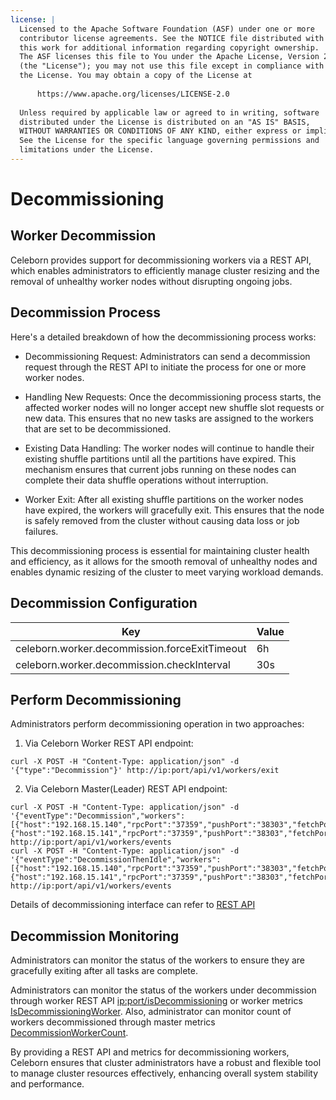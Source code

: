 ```yaml
---
license: |
  Licensed to the Apache Software Foundation (ASF) under one or more
  contributor license agreements. See the NOTICE file distributed with
  this work for additional information regarding copyright ownership.
  The ASF licenses this file to You under the Apache License, Version 2.0
  (the "License"); you may not use this file except in compliance with
  the License. You may obtain a copy of the License at
    
      https://www.apache.org/licenses/LICENSE-2.0
    
  Unless required by applicable law or agreed to in writing, software
  distributed under the License is distributed on an "AS IS" BASIS,
  WITHOUT WARRANTIES OR CONDITIONS OF ANY KIND, either express or implied.
  See the License for the specific language governing permissions and
  limitations under the License.
---
```


Decommissioning
===

## Worker Decommission

Celeborn provides support for decommissioning workers via a REST API, which enables administrators to
efficiently manage cluster resizing and the removal of unhealthy worker nodes without disrupting ongoing jobs.

## Decommission Process

Here's a detailed breakdown of how the decommissioning process works:

- Decommissioning Request: Administrators can send a decommission request through the REST API
to initiate the process for one or more worker nodes.

- Handling New Requests: Once the decommissioning process starts, the affected worker nodes will no longer
accept new shuffle slot requests or new data. This ensures that no new tasks are assigned to
the workers that are set to be decommissioned.

- Existing Data Handling: The worker nodes will continue to handle their existing shuffle partitions
until all the partitions have expired. This mechanism ensures that current jobs running on these nodes
can complete their data shuffle operations without interruption.

- Worker Exit: After all existing shuffle partitions on the worker nodes have expired,
the workers will gracefully exit. This ensures that the node is safely removed from the cluster
without causing data loss or job failures.

This decommissioning process is essential for maintaining cluster health and efficiency,
as it allows for the smooth removal of unhealthy nodes and enables dynamic resizing of the cluster
to meet varying workload demands.

## Decommission Configuration

| Key                                               | Value |
|---------------------------------------------------|-------| 
| celeborn.worker.decommission.forceExitTimeout     | 6h    |
| celeborn.worker.decommission.checkInterval        | 30s   |


## Perform Decommissioning

Administrators perform decommissioning operation in two approaches:

1. Via Celeborn Worker REST API endpoint:
  ```shell
  curl -X POST -H "Content-Type: application/json" -d '{"type":"Decommission"}' http://ip:port/api/v1/workers/exit
  ```
2. Via Celeborn Master(Leader) REST API endpoint:
  ```shell
  curl -X POST -H "Content-Type: application/json" -d '{"eventType":"Decommission","workers":[{"host":"192.168.15.140","rpcPort":"37359","pushPort":"38303","fetchPort":"37569","replicatePort":"37093"},{"host":"192.168.15.141","rpcPort":"37359","pushPort":"38303","fetchPort":"37569","replicatePort":"37093"}]}' http://ip:port/api/v1/workers/events
  curl -X POST -H "Content-Type: application/json" -d '{"eventType":"DecommissionThenIdle","workers":[{"host":"192.168.15.140","rpcPort":"37359","pushPort":"38303","fetchPort":"37569","replicatePort":"37093"},{"host":"192.168.15.141","rpcPort":"37359","pushPort":"38303","fetchPort":"37569","replicatePort":"37093"}]}' http://ip:port/api/v1/workers/events
  ```

Details of decommissioning interface can refer to [REST API](../webapi/#rest-api)

## Decommission Monitoring

Administrators can monitor the status of the workers to ensure they are gracefully exiting
after all tasks are complete.

Administrators can monitor the status of the workers under decommission through worker REST API [ip:port/isDecommissioning](../monitoring/#worker_1)
or worker metrics [IsDecommissioningWorker](../monitoring/#worker).
Also, administrator can monitor count of workers decommissioned through master metrics [DecommissionWorkerCount](../monitoring/#master).

By providing a REST API and metrics for decommissioning workers,
Celeborn ensures that cluster administrators have a robust and flexible tool
to manage cluster resources effectively, enhancing overall system stability and performance.
